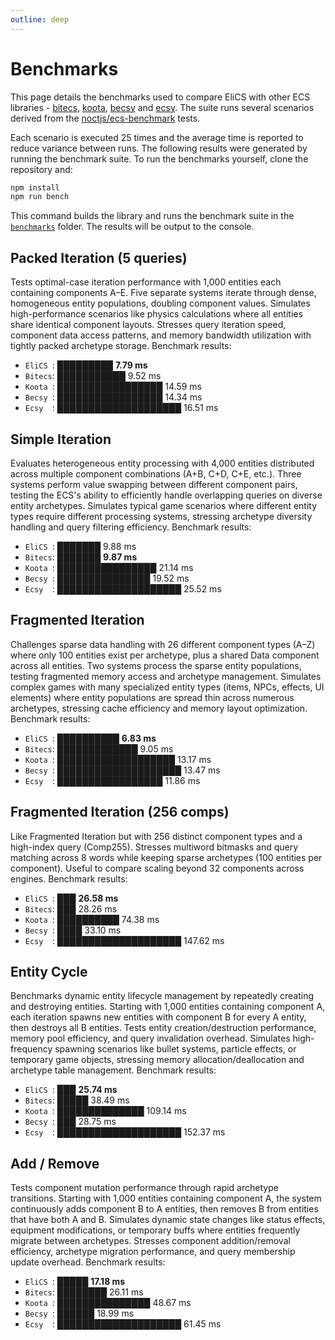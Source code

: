 ```yaml
---
outline: deep
---
```


# Benchmarks

This page details the benchmarks used to compare EliCS with other ECS
libraries - [bitecs](https://github.com/NateTheGreatt/bitECS), [koota](https://github.com/pmndrs/koota), [becsy](https://lastolivegames.github.io/becsy/) and [ecsy](https://ecsyjs.github.io/ecsy/). The suite runs several scenarios derived from the [noctjs/ecs-benchmark](https://github.com/noctjs/ecs-benchmark) tests.

Each scenario is executed 25 times and the average time is reported to reduce
variance between runs. The following results were generated by running the
benchmark suite. To run the benchmarks yourself, clone the repository and:

```bash
npm install
npm run bench
```

This command builds the library and runs the benchmark suite in the
[`benchmarks`](https://github.com/elixr-games/elics/tree/main/benchmarks) folder. The results will be output to the console.

<!-- benchmark-start -->

## Packed Iteration (5 queries)

Tests optimal-case iteration performance with 1,000 entities each containing components A–E. Five separate systems iterate through dense, homogeneous entity populations, doubling component values. Simulates high-performance scenarios like physics calculations where all entities share identical component layouts. Stresses query iteration speed, component data access patterns, and memory bandwidth utilization with tightly packed archetype storage. Benchmark results:

- `EliCS `: █████████ **7.79 ms**
- `Bitecs`: ███████████ 9.52 ms
- `Koota `: █████████████████ 14.59 ms
- `Becsy `: █████████████████ 14.34 ms
- `Ecsy  `: ████████████████████ 16.51 ms

## Simple Iteration

Evaluates heterogeneous entity processing with 4,000 entities distributed across multiple component combinations (A+B, C+D, C+E, etc.). Three systems perform value swapping between different component pairs, testing the ECS's ability to efficiently handle overlapping queries on diverse entity archetypes. Simulates typical game scenarios where different entity types require different processing systems, stressing archetype diversity handling and query filtering efficiency. Benchmark results:

- `EliCS `: ███████ 9.88 ms
- `Bitecs`: ███████ **9.87 ms**
- `Koota `: ████████████████ 21.14 ms
- `Becsy `: ███████████████ 19.52 ms
- `Ecsy  `: ████████████████████ 25.52 ms

## Fragmented Iteration

Challenges sparse data handling with 26 different component types (A–Z) where only 100 entities exist per archetype, plus a shared Data component across all entities. Two systems process the sparse entity populations, testing fragmented memory access and archetype management. Simulates complex games with many specialized entity types (items, NPCs, effects, UI elements) where entity populations are spread thin across numerous archetypes, stressing cache efficiency and memory layout optimization. Benchmark results:

- `EliCS `: ██████████ **6.83 ms**
- `Bitecs`: █████████████ 9.05 ms
- `Koota `: ███████████████████ 13.17 ms
- `Becsy `: ████████████████████ 13.47 ms
- `Ecsy  `: █████████████████ 11.86 ms

## Fragmented Iteration (256 comps)

Like Fragmented Iteration but with 256 distinct component types and a high-index query (Comp255). Stresses multiword bitmasks and query matching across 8 words while keeping sparse archetypes (100 entities per component). Useful to compare scaling beyond 32 components across engines. Benchmark results:

- `EliCS `: ███ **26.58 ms**
- `Bitecs`: ███ 28.26 ms
- `Koota `: ██████████ 74.38 ms
- `Becsy `: ████ 33.10 ms
- `Ecsy  `: ████████████████████ 147.62 ms

## Entity Cycle

Benchmarks dynamic entity lifecycle management by repeatedly creating and destroying entities. Starting with 1,000 entities containing component A, each iteration spawns new entities with component B for every A entity, then destroys all B entities. Tests entity creation/destruction performance, memory pool efficiency, and query invalidation overhead. Simulates high-frequency spawning scenarios like bullet systems, particle effects, or temporary game objects, stressing memory allocation/deallocation and archetype table management. Benchmark results:

- `EliCS `: ███ **25.74 ms**
- `Bitecs`: █████ 38.49 ms
- `Koota `: ██████████████ 109.14 ms
- `Becsy `: ███ 28.75 ms
- `Ecsy  `: ████████████████████ 152.37 ms

## Add / Remove

Tests component mutation performance through rapid archetype transitions. Starting with 1,000 entities containing component A, the system continuously adds component B to A entities, then removes B from entities that have both A and B. Simulates dynamic state changes like status effects, equipment modifications, or temporary buffs where entities frequently migrate between archetypes. Stresses component addition/removal efficiency, archetype migration performance, and query membership update overhead. Benchmark results:

- `EliCS `: █████ **17.18 ms**
- `Bitecs`: ████████ 26.11 ms
- `Koota `: ███████████████ 48.67 ms
- `Becsy `: ██████ 18.99 ms
- `Ecsy  `: ████████████████████ 61.45 ms
<!-- benchmark-end -->
